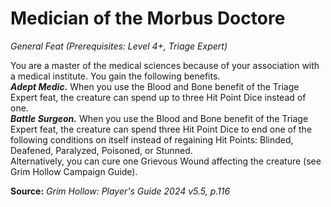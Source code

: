 # Medician of the Morbus Doctore
*General Feat (Prerequisites: Level 4+, Triage Expert)*

You are a master of the medical sciences because of your association with a medical institute. You gain the following benefits.  
***Adept Medic.*** When you use the Blood and Bone benefit of the Triage Expert feat, the creature can spend up to three Hit Point Dice instead of one.  
***Battle Surgeon.*** When you use the Blood and Bone benefit of the Triage Expert feat, the creature can spend three Hit Point Dice to end one of the following conditions on itself instead of regaining Hit Points: Blinded, Deafened, Paralyzed, Poisoned, or Stunned.  
Alternatively, you can cure one Grievous Wound affecting the creature (see Grim Hollow Campaign Guide).

**Source:** *Grim Hollow: Player's Guide 2024 v5.5, p.116*